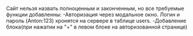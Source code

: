 Сайт нельзя назвать полноценным и законченным, но все требуемые функции добавленны:
-Авторизация через модальное окно. Логин и пароль (Anton:123) хронятся на сервере в таблице users.
-Добавление блока(при нажатии на "+" в левом блоке на авторизованной странице)
